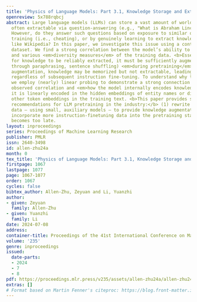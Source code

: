 ```yaml
---
title: 'Physics of Language Models: Part 3.1, Knowledge Storage and Extraction'
openreview: 5x788rqbcj
abstract: Large language models (LLMs) can store a vast amount of world knowledge,
  often extractable via question-answering (e.g., "What is Abraham Lincoln’s birthday?”).
  However, do they answer such questions based on exposure to similar questions during
  training (i.e., cheating), or by genuinely learning to extract knowledge from sources
  like Wikipedia? In this paper, we investigate this issue using a controlled biography
  dataset. We find a strong correlation between the model’s ability to extract knowledge
  and various <em>diversity measures</em> of the training data. <b>Essentially</b>,
  for knowledge to be reliably extracted, it must be sufficiently augmented (e.g.,
  through paraphrasing, sentence shuffling) <em>during pretraining</em>. Without such
  augmentation, knowledge may be memorized but not extractable, leading to 0% accuracy,
  regardless of subsequent instruction fine-tuning. To understand why this occurs,
  we employ (nearly) linear probing to demonstrate a strong connection between the
  observed correlation and <em>how the model internally encodes knowledge</em> — whether
  it is linearly encoded in the hidden embeddings of entity names or distributed across
  other token embeddings in the training text. <b>This paper provides several key
  recommendations for LLM pretraining in the industry:</b> (1) rewrite the pretraining
  data — using small, auxiliary models — to provide knowledge augmentation, and (2)
  incorporate more instruction-finetuning data into the pretraining stage before it
  becomes too late.
layout: inproceedings
series: Proceedings of Machine Learning Research
publisher: PMLR
issn: 2640-3498
id: allen-zhu24a
month: 0
tex_title: 'Physics of Language Models: Part 3.1, Knowledge Storage and Extraction'
firstpage: 1067
lastpage: 1077
page: 1067-1077
order: 1067
cycles: false
bibtex_author: Allen-Zhu, Zeyuan and Li, Yuanzhi
author:
- given: Zeyuan
  family: Allen-Zhu
- given: Yuanzhi
  family: Li
date: 2024-07-08
address:
container-title: Proceedings of the 41st International Conference on Machine Learning
volume: '235'
genre: inproceedings
issued:
  date-parts:
  - 2024
  - 7
  - 8
pdf: https://proceedings.mlr.press/v235/assets/allen-zhu24a/allen-zhu24a.pdf
extras: []
# Format based on Martin Fenner's citeproc: https://blog.front-matter.io/posts/citeproc-yaml-for-bibliographies/
---
```

